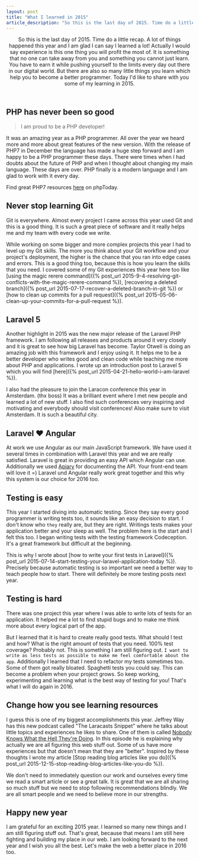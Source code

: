 ```yaml
---
layout: post
title: "What I learned in 2015"
article_description: "So this is the last day of 2015. Time do a little recap. A lot of things happened this year and I am glad I can say I learned a lot!..."
---
```



<header>
So this is the last day of 2015. Time do a little recap. A lot of things happened this year and I am glad I can say I 
learned a lot! Actually I would say experience is this one thing you will profit the most of. It is something 
that no one can take away from you and something you cannot just learn. You have to earn it while pushing yourself to the 
limits every day out there in our digital world. But there are also so many little things you learn which help you 
to become a better programmer. Today I'd like to share with you some of my learning in 2015.
</header>

## PHP has never been so good

<blockquote>
I am proud to be a PHP developer!
</blockquote>

It was an amazing year as a PHP programmer. All over the year we heard more and more about great features of the new 
version. With the release of PHP7 in December the language has made a huge step forward and I am happy to be a PHP 
programmer these days. There were times when I had doubts about the future of PHP and when I thought about changing my 
main language. These days are over. PHP finally is a modern language and I am glad to work with it every day.

Find great PHP7 resources [here](https://www.phptoday.org/php7) on phpToday.

## Never stop learning Git

Git is everywhere. Almost every project I came across this year used Git and this is a good thing. It is such a great 
piece of software and it really helps me and my team with every code we write.

While working on some bigger and more complex projects this year I had to level up my Git skills. The more you think 
about your Git workflow and your project's deployment, the higher is the chance that you ran into edge cases and errors. This is a good thing too, because this is how you learn the skills that you need. I covered some of my Git experiences this year here too like [using the magic rerere command]({% post_url 2015-9-4-resolving-git-conflicts-with-the-magic-rerere-command %}), [recovering a deleted branch]({% post_url 2015-07-17-recover-a-deleted-branch-in-git %}) or [how to clean up commits for a pull request]({% post_url 2015-05-06-clean-up-your-commits-for-a-pull-request %}).
  
  
## Laravel 5
  
Another highlight in 2015 was the new major release of the Laravel PHP framework. I am following all releases and products 
around it very closely and it is great to see how big Laravel has become. Taylor Otwell is doing an amazing job with this framework and I enjoy using it. It helps me to be a better developer who writes good and clean code while teaching me more about PHP and applications. I wrote up an introduction post to Laravel 5 which you will find [here]({% post_url 2015-04-21-hello-world-i-am-laravel %}).
  
I also had the pleasure to join the Laracon conference this year in Amsterdam. (thx boss) It was a brilliant event where I met new people and learned a lot of new stuff. I also find such conferences very inspiring and motivating and everybody should visit conferences! Also make sure to visit Amsterdam. It is such a beautiful city.

## Laravel &#9829; Angular

At work we use Angular as our main JavaScript framework. We have used it several times in combination with Laravel this 
year and we are really satisfied. Laravel is great in providing an easy API which Angular can use. Additionally we used 
[Apiary](https://apiary.io/) for documenting the API. Your front-end team will love it =)
Laravel und Angular really work great together and this why this system is our choice for 2016 too.
  
## Testing is easy
  
This year I started diving into automatic testing. Since they say every good programmer is writing tests too, it sounds like an easy decision to start. I don't know who `they` really are, but they are right. Writings tests makes your application better and your sleep as well. The problem here is the start and I felt this too. I began writing tests with the testing framework Codeception. It's a great framework but difficult at the beginning.
  
  This is why I wrote about [how to write your first tests in Laravel]({% post_url 2015-07-14-start-testing-your-laravel-application-today %}). Precisely because automatic testing is so important we need a better way to teach people how to start. There will definitely be more testing posts next year.
  
## Testing is hard
  
There was one project this year where I was able to write lots of tests for an application. It helped me a lot to find stupid bugs and to make me think more about every logical part of the app.

But I learned that it is hard to create really good tests. What should I test and how? What is the right amount of tests that you need. 100% test coverage? Probably not. This is something I am still figuring out. `I want to write as less tests as possible to make me feel comfortable about the app`. Additionally I learned that I need to refactor my tests sometimes too. Some of them got really bloated. Spaghetti tests you could say. This can become a problem when your project grows. So keep working, experimenting and learning what is the best way of testing for you! That's what I will do again in 2016.
 
## Change how you see learning resources
 
I guess this is one of my biggest accomplishments this year. Jeffrey Way has this new podcast called "The Laracasts Snippet" where he talks about little topics and experiences he likes to share. One of them is called [Nobody Knows What the Hell They're Doing](https://laracasts.simplecast.fm/1). In this episode he is explaining why actually we are all figuring this web stuff out. Some of us have more experiences but that doesn't mean that they are "better". Inspired by these thoughts I wrote my article [Stop reading blog articles like you do]({% post_url 2015-12-15-stop-reading-blog-articles-like-you-do %}).

We don't need to immediately question our work and ourselves every time we read a smart article or see a great talk. It is great that we are all sharing so much stuff but we need to stop following recommendations blindly. We are all smart people and we 
need to believe more in our strengths. 

## Happy new year

I am grateful for an exciting 2015 year. I learned so many new things and I am still figuring stuff out. That's great, 
because that means I am still here fighting and building my place in our web. I am looking forward to the next year and 
I wish you all the best. Let's make the web a better place in 2016 too.